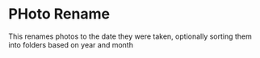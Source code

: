 # PHoto Rename

This renames photos to the date they were taken, optionally sorting them into folders based on year and month